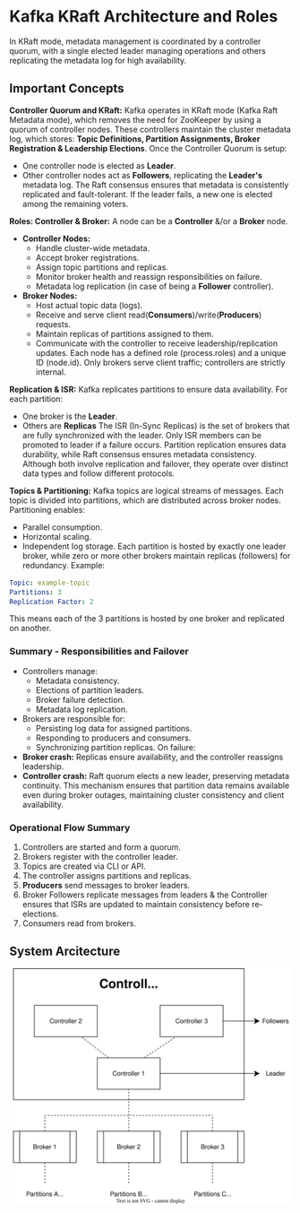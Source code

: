 # Kafka KRaft Architecture and Roles

In KRaft mode, metadata management is coordinated by a controller quorum, with a single elected leader managing operations and others replicating the metadata log for high availability.

## Important Concepts

**Controller Quorum and KRaft:** Kafka operates in KRaft mode (Kafka Raft Metadata mode), which removes the need for ZooKeeper by using a quorum of controller nodes. These controllers maintain the cluster metadata log, which stores: **Topic Definitions, Partition Assignments, Broker Registration & Leadership Elections**.
Once the Controller Quorum is setup:
 - One controller node is elected as **Leader**.
 - Other controller nodes act as **Followers**, replicating the **Leader's** metadata log.
The Raft consensus ensures that metadata is consistently replicated and fault-tolerant. If the leader fails, a new one is elected among the remaining voters.

**Roles: Controller & Broker:** A node can be a **Controller** &/or a **Broker** node.
 - **Controller Nodes:** 
    - Handle cluster-wide metadata.
    - Accept broker registrations.
    - Assign topic partitions and replicas.
    - Monitor broker health and reassign responsibilities on failure.
    - Metadata log replication (in case of being a **Follower** controller).
 - **Broker Nodes:** 
    - Host actual topic data (logs).
    - Receive and serve client read(**Consumers**)/write(**Producers**) requests.
    - Maintain replicas of partitions assigned to them.
    - Communicate with the controller to receive leadership/replication updates.
Each node has a defined role (process.roles) and a unique ID (node.id). Only brokers serve client traffic; controllers are strictly internal.

**Replication & ISR:** Kafka replicates partitions to ensure data availability. For each partition:
 - One broker is the **Leader**.
 - Others are **Replicas**
The ISR (In-Sync Replicas) is the set of brokers that are fully synchronized with the leader. Only ISR members can be promoted to leader if a failure occurs. Partition replication ensures data durability, while Raft consensus ensures metadata consistency. Although both involve replication and failover, they operate over distinct data types and follow different protocols.

**Topics & Partitioning:** Kafka topics are logical streams of messages. Each topic is divided into partitions, which are distributed across broker nodes. Partitioning enables:
 - Parallel consumption.
 - Horizontal scaling.
 - Independent log storage.
Each partition is hosted by exactly one leader broker, while zero or more other brokers maintain replicas (followers) for redundancy. Example:

```yaml
Topic: example-topic
Partitions: 3
Replication Factor: 2
```
This means each of the 3 partitions is hosted by one broker and replicated on another.

### Summary - Responsibilities and Failover
 - Controllers manage:
    - Metadata consistency.
    - Elections of partition leaders.
    - Broker failure detection.
    - Metadata log replication.
 - Brokers are responsible for:
    - Persisting log data for assigned partitions.
    - Responding to producers and consumers.
    - Synchronizing partition replicas.
On failure:
 - **Broker crash:** Replicas ensure availability, and the controller reassigns leadership.
 - **Controller crash:** Raft quorum elects a new leader, preserving metadata continuity.
This mechanism ensures that partition data remains available even during broker outages, maintaining cluster consistency and client availability.

### Operational Flow Summary

1. Controllers are started and form a quorum.
2. Brokers register with the controller leader.
3. Topics are created via CLI or API.
4. The controller assigns partitions and replicas.
5. **Producers** send messages to broker leaders.
6. Broker Followers replicate messages from leaders & the Controller ensures that ISRs are updated to maintain consistency before re-elections.
7. Consumers read from brokers.

## System Arcitecture

![Arquitectura](./arch.svg)









